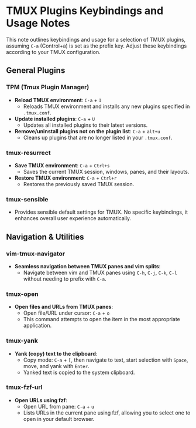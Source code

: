 # TMUX Plugins Keybindings and Usage Notes

This note outlines keybindings and usage for a selection of TMUX plugins, assuming `C-a` (Control+a) is set as the prefix key. Adjust these keybindings according to your TMUX configuration.

## General Plugins

### TPM (Tmux Plugin Manager)
- **Reload TMUX environment**: `C-a` + `I`
  - Reloads TMUX environment and installs any new plugins specified in `.tmux.conf`.
- **Update installed plugins**: `C-a` + `U`
  - Updates all installed plugins to their latest versions.
- **Remove/uninstall plugins not on the plugin list**: `C-a` + `alt+u`
  - Cleans up plugins that are no longer listed in your `.tmux.conf`.

### tmux-resurrect
- **Save TMUX environment**: `C-a` + `Ctrl+s`
  - Saves the current TMUX session, windows, panes, and their layouts.
- **Restore TMUX environment**: `C-a` + `Ctrl+r`
  - Restores the previously saved TMUX session.

### tmux-sensible
- Provides sensible default settings for TMUX. No specific keybindings, it enhances overall user experience automatically.

## Navigation & Utilities

### vim-tmux-navigator
- **Seamless navigation between TMUX panes and vim splits**:
  - Navigate between vim and TMUX panes using `C-h`, `C-j`, `C-k`, `C-l` without needing to prefix with `C-a`.

### tmux-open
- **Open files and URLs from TMUX panes**:
  - Open file/URL under cursor: `C-a` + `o`
  - This command attempts to open the item in the most appropriate application.

### tmux-yank
- **Yank (copy) text to the clipboard**:
  - Copy mode: `C-a` + `[`, then navigate to text, start selection with `Space`, move, and yank with `Enter`.
  - Yanked text is copied to the system clipboard.

### tmux-fzf-url
- **Open URLs using fzf**:
  - Open URL from pane: `C-a` + `u`
  - Lists URLs in the current pane using fzf, allowing you to select one to open in your default browser.
